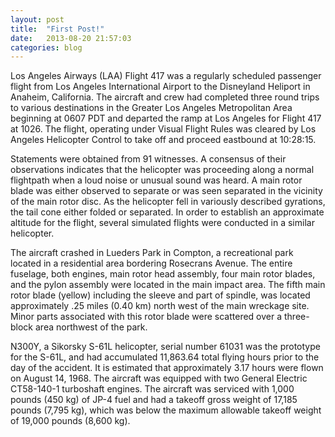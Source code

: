 ```yaml
---
layout: post
title:  "First Post!"
date:   2013-08-20 21:57:03
categories: blog
---
```


Los Angeles Airways (LAA) Flight 417 was a regularly scheduled passenger flight from Los Angeles International Airport to the Disneyland Heliport in Anaheim, California. The aircraft and crew had completed three round trips to various destinations in the Greater Los Angeles Metropolitan Area beginning at 0607 PDT and departed the ramp at Los Angeles for Flight 417 at 1026. The flight, operating under Visual Flight Rules was cleared by Los Angeles Helicopter Control to take off and proceed eastbound at 10:28:15.

Statements were obtained from 91 witnesses. A consensus of their observations indicates that the helicopter was proceeding along a normal flightpath when a loud noise or unusual sound was heard. A main rotor blade was either observed to separate or was seen separated in the vicinity of the main rotor disc. As the helicopter fell in variously described gyrations, the tail cone either folded or separated. In order to establish an approximate altitude for the flight, several simulated flights were conducted in a similar helicopter.

The aircraft crashed in Lueders Park in Compton, a recreational park located in a residential area bordering Rosecrans Avenue. The entire fuselage, both engines, main rotor head assembly, four main rotor blades, and the pylon assembly were located in the main impact area. The fifth main rotor blade (yellow) including the sleeve and part of spindle, was located approximately .25 miles (0.40 km) north west of the main wreckage site. Minor parts associated with this rotor blade were scattered over a three-block area northwest of the park.

N300Y, a Sikorsky S-61L helicopter, serial number 61031 was the prototype for the S-61L, and had accumulated 11,863.64 total flying hours prior to the day of the accident. It is estimated that approximately 3.17 hours were flown on August 14, 1968. The aircraft was equipped with two General Electric CT58-140-1 turboshaft engines. The aircraft was serviced with 1,000 pounds (450 kg) of JP-4 fuel and had a takeoff gross weight of 17,185 pounds (7,795 kg), which was below the maximum allowable takeoff weight of 19,000 pounds (8,600 kg).